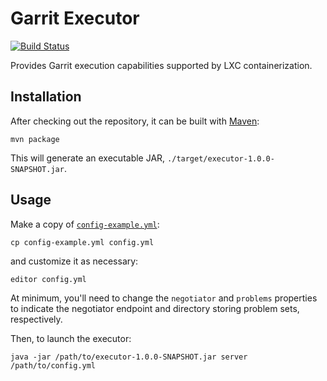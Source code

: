 Garrit Executor
===============

[![Build Status](https://secure.travis-ci.org/Garrit/executor.svg?branch=master)](https://travis-ci.org/Garrit/executor)

Provides Garrit execution capabilities supported by LXC containerization.

Installation
------------

After checking out the repository, it can be built with
[Maven](http://maven.apache.org/):

```
mvn package
```

This will generate an executable JAR, `./target/executor-1.0.0-SNAPSHOT.jar`.

Usage
-----

Make a copy of
[`config-example.yml`](https://github.com/Garrit/executor/blob/master/config-example.yml):

```
cp config-example.yml config.yml
```

and customize it as necessary:

```
editor config.yml
```

At minimum, you'll need to change the `negotiator` and `problems` properties to
indicate the negotiator endpoint and directory storing problem sets,
respectively.

Then, to launch the executor:

```
java -jar /path/to/executor-1.0.0-SNAPSHOT.jar server /path/to/config.yml
```
